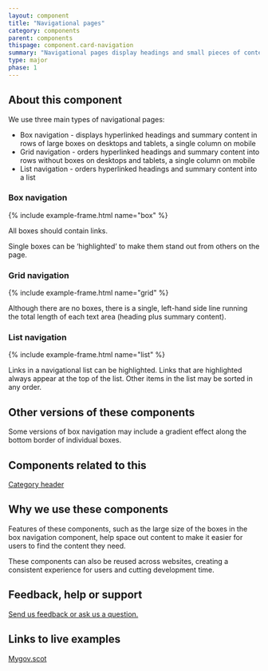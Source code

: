 ```yaml
---
layout: component
title: "Navigational pages"
category: components
parent: components
thispage: component.card-navigation
summary: "Navigational pages display headings and small pieces of content to help users navigate a website."
type: major
phase: 1
---
```


## About this component

We use three main types of navigational pages:

* Box navigation - displays hyperlinked headings and summary content in rows of large boxes on desktops and tablets, a single column on mobile
* Grid navigation - orders hyperlinked headings and summary content into rows without boxes on desktops and tablets, a single column on mobile
* List navigation - orders hyperlinked headings and summary content into a list

### Box navigation

{% include example-frame.html name="box" %}

All boxes should contain links.

Single boxes can be ‘highlighted’ to make them stand out from others on the page.

### Grid navigation

{% include example-frame.html name="grid" %}

Although there are no boxes, there is a single, left-hand side line running the total length of each text area (heading plus summary content).

### List navigation

{% include example-frame.html name="list" %}

Links in a navigational list can be highlighted. Links that are highlighted always appear at the top of the list. Other items in the list may be sorted in any order.

## Other versions of these components

Some versions of box navigation may include a gradient effect along the bottom border of individual boxes.

## Components related to this

[Category header](https://designsystem.gov.scot/components/category-header/)

## Why we use these components

Features of these components, such as the large size of the boxes in the box navigation component, help space out content to make it easier for users to find the content they need.

These components can also be reused across websites, creating a consistent experience for users and cutting development time.

## Feedback, help or support

[Send us feedback or ask us a question.](mailto:designsystem@gov.scot)  

## Links to live examples

[Mygov.scot](https://www.mygov.scot)
